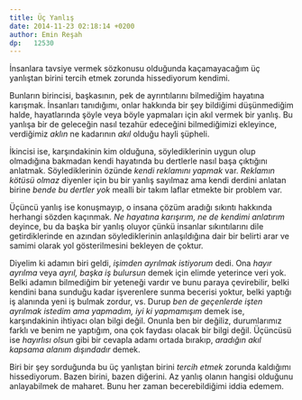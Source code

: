 ```yaml
---
title: Üç Yanlış
date: 2014-11-23 02:18:14 +0200
author: Emin Reşah
dp:   12530
---
```


İnsanlara tavsiye vermek sözkonusu olduğunda kaçamayacağım üç yanlıştan
birini tercih etmek zorunda hissediyorum kendimi.

Bunların birincisi, başkasının, pek de ayrıntılarını bilmediğim hayatına
karışmak. İnsanları tanıdığımı, onlar hakkında bir şey bildiğimi
düşünmediğim halde, hayatlarında şöyle veya böyle yapmaları için akıl
vermek bir yanlış. Bu yanlışa bir de geleceğin nasıl tezahür edeceğini
bilmediğimizi ekleyince, verdiğimiz *aklın* ne kadarının *akıl* olduğu
hayli şüpheli.

İkincisi ise, karşındakinin kim olduğuna, söylediklerinin uygun olup
olmadığına bakmadan kendi hayatında bu dertlerle nasıl başa çıktığını
anlatmak. Söylediklerinin özünde *kendi reklamını yapmak* var. *Reklamın
kötüsü olmaz* diyenler için bu bir yanlış sayılmaz ama kendi derdini
anlatan birine *bende bu dertler yok* mealli bir takım laflar etmekte
bir problem var.

Üçüncü yanlış ise konuşmayıp, o insana çözüm aradığı sıkıntı hakkında
herhangi sözden kaçınmak. *Ne hayatına karışırım, ne de kendimi
anlatırım* deyince, bu da başka bir yanlış oluyor çünkü insanlar
sıkıntılarını dile getirdiklerinde en azından söylediklerinin
anlaşıldığına dair bir belirti arar ve samimi olarak yol gösterilmesini
bekleyen de çoktur.

Diyelim ki adamın biri geldi, *işimden ayrılmak istiyorum* dedi. Ona
*hayır ayrılma* veya *ayrıl, başka iş bulursun* demek için elimde
yeterince veri yok. Belki adamın bilmediğim bir yeteneği vardır ve bunu
paraya çevirebilir, belki kendini bana sunduğu kadar işverenlere sunma
becerisi yoktur, belki yaptığı iş alanında yeni iş bulmak zordur, vs.
Durup *ben de geçenlerde işten ayrılmak istedim ama yapmadım, iyi ki
yapmamışım* demek ise, karşındakinin ihtiyacı olan bilgi değil. Onunla
ben bir değiliz, durumlarımız farklı ve benim ne yaptığım, ona çok
faydası olacak bir bilgi değil. Üçüncüsü ise *hayırlısı olsun* gibi bir
cevapla adamı ortada bırakıp, *aradığın akıl kapsama alanım dışındadır*
demek.

Biri bir şey sorduğunda bu üç yanlıştan birini *tercih etmek* zorunda
kaldığımı hissediyorum. Bazen birini, bazen diğerini. Az yanlış olanın
hangisi olduğunu anlayabilmek de maharet. Bunu her zaman becerebildiğimi
iddia edemem.

